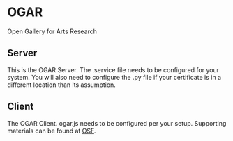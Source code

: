 # OGAR
Open Gallery for Arts Research

## Server
This is the OGAR Server. The .service file needs to be configured for your system. You will also need to configure the .py file if your certificate is in a different location than its assumption.

## Client
The OGAR Client. ogar.js needs to be configured per your setup. Supporting materials can be found at [OSF](https://osf.io/8upvq/).
